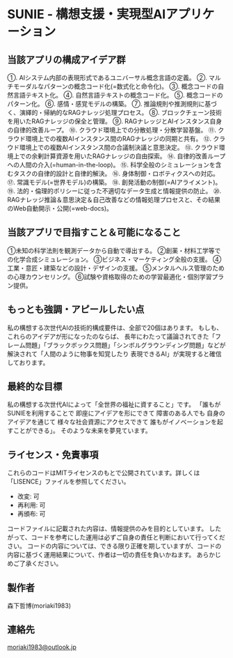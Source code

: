 # SUNIE - 構想支援・実現型AIアプリケーション




## 当該アプリの構成アイデア群
①. AIシステム内部の表現形式であるユニバーサル概念言語の定義。
②. マルチモーダルなパターンの概念コード化(=数式化と命令化)。
③. 概念コードの自然言語テキスト化。
④. 自然言語テキストの概念コード化。
⑤. 概念コードのパターン化。
⑥. 感情・感覚モデルの構築。
⑦. 推論規則や推測規則に基づく、演繹的・帰納的なRAGナレッジ処理プロセス。
⑧. ブロックチェーン技術を用いたRAGナレッジの保全と管理。
⑨. RAGナレッジとAIインスタンス自身の自律的改善ループ。
⑩. クラウド環境上での分散処理・分散学習基盤。
⑪. クラウド環境上での複数AIインスタンス間のRAGナレッジの同期と共有。
⑫. クラウド環境上での複数AIインスタンス間の合議制決議と意思決定。
⑬. クラウド環境上での余剰計算資源を用いたRAGナレッジの自由探索。
⑭. 自律的改善ループへの人間の介入(=human-in-the-loop)。
⑮. 科学全般のシミュレーションを含むタスクの自律的設計と自律的解決。
⑯. 身体制御・ロボティクスへの対応。
⑰. 常識モデル(=世界モデル)の構築。
⑱. 創発活動の制御(=AIアライメント)。
⑲. 法的・倫理的ポリシーに従った不適切なデータ生成と情報提供の防止。
⑳. RAGナレッジ推論＆意思決定＆自己改善などの情報処理プロセスと、その結果のWeb自動開示・公開(=web-docs)。




## 当該アプリで目指すこと＆可能になること
①未知の科学法則を観測データから自動で導出する。
②創薬・材料工学等での化学合成シミュレーション。
③ビジネス・マーケティング全般の支援。
④工業・意匠・建築などの設計・デザインの支援。
⑤メンタルヘルス管理のための心理カウンセリング。
⑥試験や資格取得のための学習最適化・個別学習プラン提供。




## もっとも強調・アピールしたい点
私の構想する次世代AIの技術的構成要件は、全部で20個はあります。
もしも、これらのアイデアが形になったのならば、
長年にわたって議論されてきた「フレーム問題」「ブラックボックス問題」「シンボルグラウンディング問題」などが解決されて「人間のように物事を知覚したり 表現できるAI」が実現すると確信しております。




## 最終的な目標
私の構想する次世代AIによって「全世界の福祉に資すること」です。
「誰もが SUNIEを利用することで 即座にアイデアを形にできて 障害のある人でも 自身のアイデアを通じて 様々な社会資源にアクセスできて 誰もがイノベーションを起すことができる」。
そのような未来を夢見ています。



## ライセンス・免責事項
これらのコードはMITライセンスのもとで公開されています。詳しくは「LISENCE」ファイルを参照してください。

- 改変: 可
- 再利用: 可
- 再頒布: 可

コードファイルに記載された内容は、情報提供のみを目的としています。
したがって、コードを参考にした運用は必ずご自身の責任と判断において行ってください。
コードの内容については、できる限り正確を期していますが、コードの内容に基づく運用結果について、作者は一切の責任を負いかねます。
あらかじめご了承ください。




## 製作者
森下哲博(moriaki1983)




## 連絡先
moriaki1983@outlook.jp
